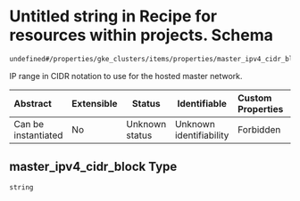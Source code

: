 # Untitled string in Recipe for resources within projects. Schema

```txt
undefined#/properties/gke_clusters/items/properties/master_ipv4_cidr_block
```

IP range in CIDR notation to use for the hosted master network.


| Abstract            | Extensible | Status         | Identifiable            | Custom Properties | Additional Properties | Access Restrictions | Defined In                                                              |
| :------------------ | ---------- | -------------- | ----------------------- | :---------------- | --------------------- | ------------------- | ----------------------------------------------------------------------- |
| Can be instantiated | No         | Unknown status | Unknown identifiability | Forbidden         | Allowed               | none                | [resources.schema.json\*](resources.schema.json "open original schema") |

## master_ipv4_cidr_block Type

`string`
